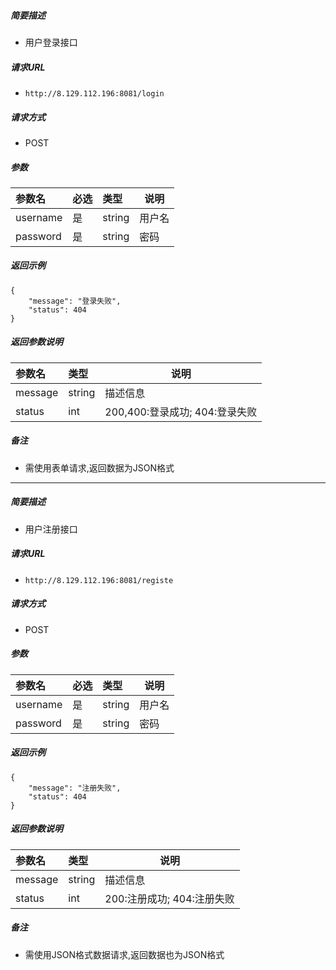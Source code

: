 
##### 简要描述

- 用户登录接口
##### 请求URL
- ` http://8.129.112.196:8081/login `
  
##### 请求方式
- POST 

##### 参数

|参数名|必选|类型|说明|
|:----    |:---|:----- |-----   |
|username |是  |string |用户名   |
|password |是  |string | 密码    |

##### 返回示例 

``` 
{
    "message": "登录失败",
    "status": 404
}
```

##### 返回参数说明 

|参数名|类型|说明|
|:-----  |:-----|-----                           |
|message |string   |描述信息  |
|status|int|200,400:登录成功; 404:登录失败|

##### 备注 

- 需使用表单请求,返回数据为JSON格式

---
##### 简要描述
- 用户注册接口

##### 请求URL
- ` http://8.129.112.196:8081/registe `
  
##### 请求方式
- POST 

##### 参数

|参数名|必选|类型|说明|
|:----    |:---|:----- |-----   |
|username |是  |string |用户名   |
|password |是  |string | 密码    |

##### 返回示例 

``` 
{
    "message": "注册失败",
    "status": 404
}
```

##### 返回参数说明 

|参数名|类型|说明|
|:-----  |:-----|-----                           |
|message |string   |描述信息  |
|status|int|200:注册成功; 404:注册失败|

##### 备注 

- 需使用JSON格式数据请求,返回数据也为JSON格式
